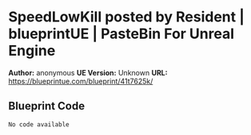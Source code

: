 # SpeedLowKill posted by Resident | blueprintUE | PasteBin For Unreal Engine

**Author:** anonymous
**UE Version:** Unknown
**URL:** https://blueprintue.com/blueprint/41t7625k/

## Blueprint Code
```ue4
No code available
```
